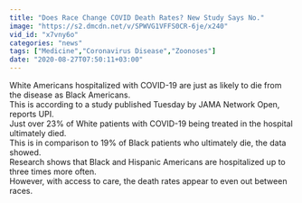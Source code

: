 ```yaml
---
title: "Does Race Change COVID Death Rates? New Study Says No."
image: "https://s2.dmcdn.net/v/SPWVG1VFFS0CR-6je/x240"
vid_id: "x7vny6o"
categories: "news"
tags: ["Medicine","Coronavirus Disease","Zoonoses"]
date: "2020-08-27T07:50:11+03:00"
---
```

White Americans hospitalized with COVID-19 are just as likely to die from the disease as Black Americans.  <br>This is according to a study published Tuesday by JAMA Network Open, reports UPI.  <br>Just over 23% of White patients with COVID-19 being treated in the hospital ultimately died.  <br>This is in comparison to 19% of Black patients who ultimately die, the data showed.  <br>Research shows that Black and Hispanic Americans are hospitalized up to three times more often.  <br>However, with access to care, the death rates appear to even out between races.
